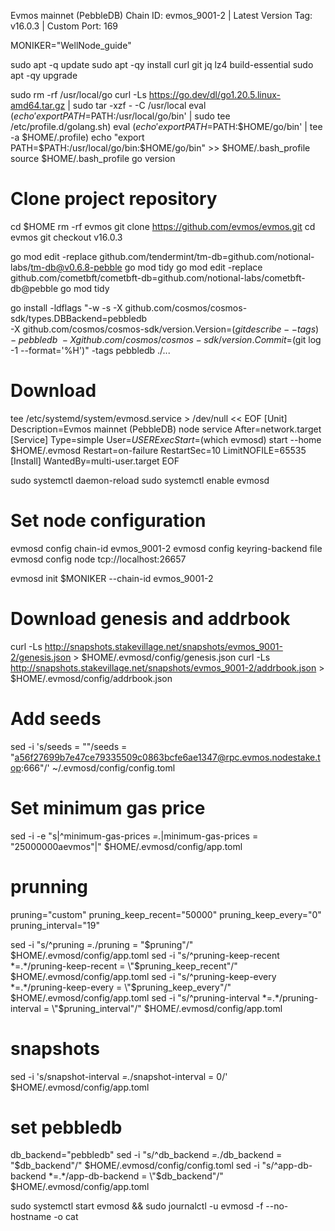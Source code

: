 Evmos mainnet (PebbleDB)
Chain ID: evmos_9001-2 | Latest Version Tag: v16.0.3 | Custom Port: 169

MONIKER="WellNode_guide"

sudo apt -q update
sudo apt -qy install curl git jq lz4 build-essential
sudo apt -qy upgrade

sudo rm -rf /usr/local/go
curl -Ls https://go.dev/dl/go1.20.5.linux-amd64.tar.gz | sudo tar -xzf - -C /usr/local
eval $(echo 'export PATH=$PATH:/usr/local/go/bin' | sudo tee /etc/profile.d/golang.sh)
eval $(echo 'export PATH=$PATH:$HOME/go/bin' | tee -a $HOME/.profile)
echo "export PATH=$PATH:/usr/local/go/bin:$HOME/go/bin" >> $HOME/.bash_profile
source $HOME/.bash_profile
go version

# Clone project repository
cd $HOME
rm -rf evmos
git clone https://github.com/evmos/evmos.git
cd evmos
git checkout v16.0.3

go mod edit -replace github.com/tendermint/tm-db=github.com/notional-labs/tm-db@v0.6.8-pebble
go mod tidy
go mod edit -replace github.com/cometbft/cometbft-db=github.com/notional-labs/cometbft-db@pebble
go mod tidy

go install -ldflags "-w -s -X github.com/cosmos/cosmos-sdk/types.DBBackend=pebbledb \
 -X github.com/cosmos/cosmos-sdk/version.Version=$(git describe --tags)-pebbledb \
 -X github.com/cosmos/cosmos-sdk/version.Commit=$(git log -1 --format='%H')" -tags pebbledb ./...


 # Download
tee /etc/systemd/system/evmosd.service > /dev/null << EOF
[Unit]
Description=Evmos mainnet (PebbleDB) node service
After=network.target
[Service]
Type=simple
User=$USER
ExecStart=$(which evmosd) start --home $HOME/.evmosd
Restart=on-failure
RestartSec=10
LimitNOFILE=65535
[Install]
WantedBy=multi-user.target
EOF

sudo systemctl daemon-reload
sudo systemctl enable evmosd


# Set node configuration
evmosd config chain-id evmos_9001-2
evmosd config keyring-backend file
evmosd config node tcp://localhost:26657


evmosd init $MONIKER --chain-id evmos_9001-2


# Download genesis and addrbook
curl -Ls http://snapshots.stakevillage.net/snapshots/evmos_9001-2/genesis.json > $HOME/.evmosd/config/genesis.json
curl -Ls http://snapshots.stakevillage.net/snapshots/evmos_9001-2/addrbook.json > $HOME/.evmosd/config/addrbook.json

# Add seeds
sed -i 's/seeds = ""/seeds = "a56f27699b7e47ce79335509c0863bcfe6ae1347@rpc.evmos.nodestake.top:666"/' ~/.evmosd/config/config.toml

# Set minimum gas price
sed -i -e "s|^minimum-gas-prices *=.*|minimum-gas-prices = \"25000000aevmos\"|" $HOME/.evmosd/config/app.toml

# prunning
pruning="custom"
pruning_keep_recent="50000"
pruning_keep_every="0"
pruning_interval="19"

sed -i "s/^pruning *=.*/pruning = \"$pruning\"/" $HOME/.evmosd/config/app.toml
sed -i "s/^pruning-keep-recent *=.*/pruning-keep-recent = \"$pruning_keep_recent\"/" $HOME/.evmosd/config/app.toml
sed -i "s/^pruning-keep-every *=.*/pruning-keep-every = \"$pruning_keep_every\"/" $HOME/.evmosd/config/app.toml
sed -i "s/^pruning-interval *=.*/pruning-interval = \"$pruning_interval\"/" $HOME/.evmosd/config/app.toml

# snapshots
sed -i 's/snapshot-interval *=.*/snapshot-interval = 0/' $HOME/.evmosd/config/app.toml

# set pebbledb
db_backend="pebbledb"
sed -i "s/^db_backend *=.*/db_backend = \"$db_backend\"/" $HOME/.evmosd/config/config.toml
sed -i "s/^app-db-backend *=.*/app-db-backend = \"$db_backend\"/" $HOME/.evmosd/config/app.toml


sudo systemctl start evmosd && sudo journalctl -u evmosd -f --no-hostname -o cat
